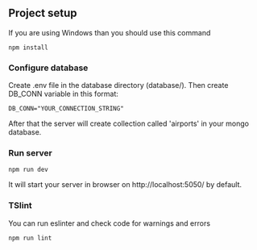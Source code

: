 ## Project setup

If you are using Windows than you should use this command

```
npm install
```

### Configure database

Create .env file in the database directory (database/). Then create DB_CONN
variable in this format:

```
DB_CONN="YOUR_CONNECTION_STRING"
```

After that the server will create collection called 'airports' in your mongo
database.

### Run server

```
npm run dev
```

It will start your server in browser on http://localhost:5050/ by default.

### TSlint

You can run eslinter and check code for warnings and errors

```
npm run lint
```
